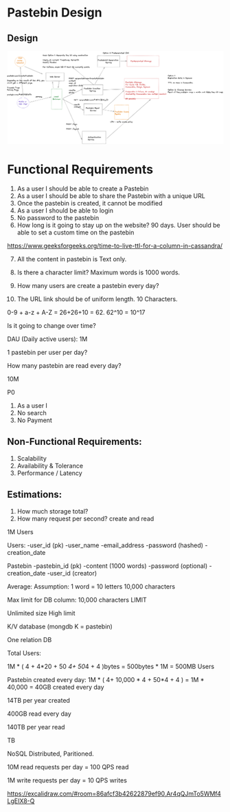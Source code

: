 

# Pastebin Design

## Design

![Pastebin Design](./Untitled9.png)



# Functional Requirements

1. As a user I should be able to create a Pastebin
2. As a user I should be able to share the Pastebin with a unique URL
3. Once the pastebin is created, it cannot be modified
4. As a user I should be able to login
5. No password to the pastebin
6. How long is it going to stay up on the website? 90 days.
User should be able to set a custom time on the pastebin

https://www.geeksforgeeks.org/time-to-live-ttl-for-a-column-in-cassandra/


7. All the content in pastebin is Text only.
8. Is there a character limit? Maximum words is 1000 words.

9. How many users are create a pastebin every day?

10. The URL link should be of uniform length. 10 Characters.

0-9 + a-z + A-Z = 26+26+10 = 62.    62^10 = 10^17


Is it going to change over time?

DAU (Daily active users): 1M

1 pastebin per user per day?

How many pastebin are read every day?

10M 


P0
1. As a user I 
2. No search
3. No Payment


## Non-Functional Requirements:

1. Scalability
2. Availability & Tolerance
3. Performance / Latency 


## Estimations:

1. How much storage total?
2. How many request per second? create and read


1M Users

Users:
-user_id (pk) 
-user_name
-email_address
-password (hashed)
-creation_date

Pastebin
-pastebin_id (pk)
-content (1000 words) 
-password (optional)
-creation_date
-user_id (creator)


Average:
Assumption: 
1 word = 10 letters
10,000 characters

Max limit for DB column:
10,000 characters LIMIT

Unlimited size High limit

K/V database (mongdb K = pastebin)



One relation DB

Total Users:

1M * ( 4 + 4*20 + 50 *4+ 50*4 + 4 )bytes = 500bytes * 1M = 500MB Users

Pastebin created every day: 1M * ( 4+ 10,000 * 4 + 50*4 + 4 ) = 1M * 40,000 = 40GB created every day

14TB per year created

400GB read every day

140TB per year read


TB

NoSQL Distributed, Paritioned.


10M read requests per day = 100 QPS read

1M write requests per day = 10 QPS writes









https://excalidraw.com/#room=86afcf3b42622879ef90,Ar4qQJmTo5WMf4LgEIX8-Q